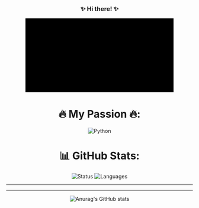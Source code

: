 ### ✨ Hi there! ✨
<!DOCTYPE html>
<html>
  <head>
    <style>
      body {
        text-align: center;
      }
      img {
        width: 400px;
        height: 200px;
        object-fit: cover;
      }
    </style>
  </head>
  <body>
    <img src="matrix.gif" width="480" height="200" frameBorder="0" class="giphy-embed"  alt="Matrix gif"/>
  </body>
</html>
      



#  🔥 My Passion 🔥:

<img src="https://img.shields.io/badge/I%20Love-Python-ff69b4" alt="Python">

# 📊 GitHub Stats:

<img src="https://github-readme-streak-stats.herokuapp.com/?user=ivanmarinoff&theme=highcontrast&hide_border=false" alt="Status" >

<img src="https://github-readme-stats.vercel.app/api/top-langs/?username=ivanmarinoff&theme=highcontrast&hide_border=false&include_all_commits=true&count_private=false&layout=compact" alt="Languages" >

---

---
![Anurag's GitHub stats](https://visitcount.itsvg.in/api?id=ivanmarinoff&label=Profile%20Views&color=12&pretty=false)